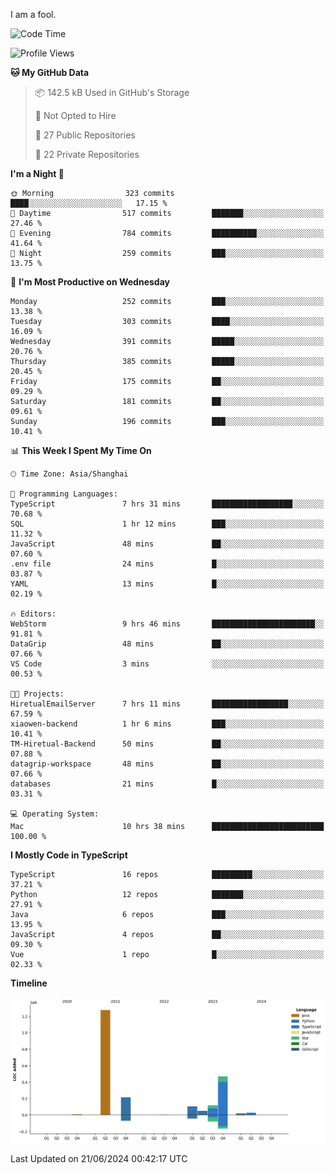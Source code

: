 I am a fool.

<!--START_SECTION:waka-->
![Code Time](http://img.shields.io/badge/Code%20Time-1%2C503%20hrs%2032%20mins-blue)

![Profile Views](http://img.shields.io/badge/Profile%20Views-0-blue)

**🐱 My GitHub Data** 

> 📦 142.5 kB Used in GitHub's Storage 
 > 
> 🚫 Not Opted to Hire
 > 
> 📜 27 Public Repositories 
 > 
> 🔑 22 Private Repositories 
 > 
**I'm a Night 🦉** 

```text
🌞 Morning                323 commits         ████░░░░░░░░░░░░░░░░░░░░░   17.15 % 
🌆 Daytime                517 commits         ███████░░░░░░░░░░░░░░░░░░   27.46 % 
🌃 Evening                784 commits         ██████████░░░░░░░░░░░░░░░   41.64 % 
🌙 Night                  259 commits         ███░░░░░░░░░░░░░░░░░░░░░░   13.75 % 
```
📅 **I'm Most Productive on Wednesday** 

```text
Monday                   252 commits         ███░░░░░░░░░░░░░░░░░░░░░░   13.38 % 
Tuesday                  303 commits         ████░░░░░░░░░░░░░░░░░░░░░   16.09 % 
Wednesday                391 commits         █████░░░░░░░░░░░░░░░░░░░░   20.76 % 
Thursday                 385 commits         █████░░░░░░░░░░░░░░░░░░░░   20.45 % 
Friday                   175 commits         ██░░░░░░░░░░░░░░░░░░░░░░░   09.29 % 
Saturday                 181 commits         ██░░░░░░░░░░░░░░░░░░░░░░░   09.61 % 
Sunday                   196 commits         ███░░░░░░░░░░░░░░░░░░░░░░   10.41 % 
```


📊 **This Week I Spent My Time On** 

```text
🕑︎ Time Zone: Asia/Shanghai

💬 Programming Languages: 
TypeScript               7 hrs 31 mins       ██████████████████░░░░░░░   70.68 % 
SQL                      1 hr 12 mins        ███░░░░░░░░░░░░░░░░░░░░░░   11.32 % 
JavaScript               48 mins             ██░░░░░░░░░░░░░░░░░░░░░░░   07.60 % 
.env file                24 mins             █░░░░░░░░░░░░░░░░░░░░░░░░   03.87 % 
YAML                     13 mins             █░░░░░░░░░░░░░░░░░░░░░░░░   02.19 % 

🔥 Editors: 
WebStorm                 9 hrs 46 mins       ███████████████████████░░   91.81 % 
DataGrip                 48 mins             ██░░░░░░░░░░░░░░░░░░░░░░░   07.66 % 
VS Code                  3 mins              ░░░░░░░░░░░░░░░░░░░░░░░░░   00.53 % 

🐱‍💻 Projects: 
HiretualEmailServer      7 hrs 11 mins       █████████████████░░░░░░░░   67.59 % 
xiaowen-backend          1 hr 6 mins         ███░░░░░░░░░░░░░░░░░░░░░░   10.41 % 
TM-Hiretual-Backend      50 mins             ██░░░░░░░░░░░░░░░░░░░░░░░   07.88 % 
datagrip-workspace       48 mins             ██░░░░░░░░░░░░░░░░░░░░░░░   07.66 % 
databases                21 mins             █░░░░░░░░░░░░░░░░░░░░░░░░   03.31 % 

💻 Operating System: 
Mac                      10 hrs 38 mins      █████████████████████████   100.00 % 
```

**I Mostly Code in TypeScript** 

```text
TypeScript               16 repos            █████████░░░░░░░░░░░░░░░░   37.21 % 
Python                   12 repos            ███████░░░░░░░░░░░░░░░░░░   27.91 % 
Java                     6 repos             ███░░░░░░░░░░░░░░░░░░░░░░   13.95 % 
JavaScript               4 repos             ██░░░░░░░░░░░░░░░░░░░░░░░   09.30 % 
Vue                      1 repo              █░░░░░░░░░░░░░░░░░░░░░░░░   02.33 % 
```



**Timeline**

![Lines of Code chart](https://raw.githubusercontent.com/VeejaLiu/VeejaLiu/master/assets/bar_graph.png)


 Last Updated on 21/06/2024 00:42:17 UTC
<!--END_SECTION:waka-->
